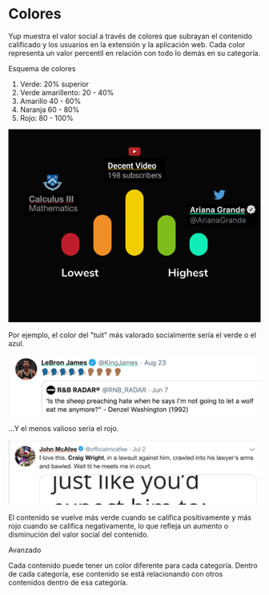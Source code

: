 # Colores

Yup muestra el valor social a través de colores que subrayan el contenido calificado y los usuarios en la extensión y la aplicación web. Cada color representa un valor percentil en relación con todo lo demás en su categoría.

Esquema de colores

1. Verde: 20% superior 
2. Verde amarillento: 20 - 40% 
3. Amarillo 40 - 60% 
4. Naranja 60 - 80% 
5. Rojo: 80 - 100%

![](../.gitbook/assets/spectrum%20%281%29.png)

Por ejemplo, el color del "tuit" más valorado socialmente sería el verde o el azul.

![](../.gitbook/assets/blue.png)

...Y el menos valioso sería el rojo.

![](../.gitbook/assets/orange%20%281%29.png)

El contenido se vuelve más verde cuando se califica positivamente y más rojo cuando se califica negativamente, lo que refleja un aumento o disminución del valor social del contenido.

Avanzado

Cada contenido puede tener un color diferente para cada categoría. Dentro de cada categoría, ese contenido se está relacionando con otros contenidos dentro de esa categoría.











